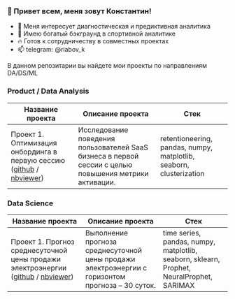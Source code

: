 ### 👋 Привет всем, меня зовут Константин!
- 👀 Меня интересует диагностическая и предиктивная аналитика
- 🦾 Имею богатый бэкграунд в спортивной аналитике
- 🔥 Готов к сотрудничеству в совместных проектах
- 📫 telegram: @riabov_k



В данном репозитарии вы найдете мои проекты по направлениям DA/DS/ML


### Product / Data Analysis

| **Название проекта** | **Описание проекта** |  **Стек** |
| -------------------- | --------------------- | --------------------- |
| Проект 1. Оптимизация онбординга в первую сессию ([github](https://github.com/RiabovK/Onboarding-optimization-in-the-first-session) / [nbviewer](https://nbviewer.org/github/RiabovK/Onboarding-optimization-in-the-first-session/blob/main/Onboarding_optimization_in_the_first_session.ipynb)) | Исследование поведения пользователей SaaS бизнеса в первой сессии с целью повышения метрики активации. |  retentioneering, pandas, numpy, matplotlib, seaborn, clusterization |


### Data Science

| **Название проекта** | **Описание проекта** |  **Стек** |
| -------------------- | --------------------- | --------------------- |
| Проект 1. Прогноз среднесуточной цены продажи электроэнергии ([github](https://github.com/RiabovK/Forecast-of-the-average-daily-selling-price-of-electricity) / [nbviewer](https://nbviewer.org/github/RiabovK/Forecast-of-the-average-daily-selling-price-of-electricity/blob/main/Forecast_of_the_average_daily_selling_price_of_electricity.ipynb)) | Выполнение прогноза среднесуточной цены продажи электроэнергии с горизонтом прогноза – 30 суток. |  time series, pandas, numpy, matplotlib, seaborn, sklearn, Prophet, NeuralProphet, SARIMAX |



<!--
**RiabovK/RiabovK** is a ✨ _special_ ✨ repository because its `README.md` (this file) appears on your GitHub profile.

__________________________________________________________________________________________________________________________

Here are some ideas to get you started:

- 🔭 I’m currently working on ...
- 🌱 I’m currently learning ...
- 👯 I’m looking to collaborate on ...
- 🤔 I’m looking for help with ...
- 💬 Ask me about ...
- 📫 How to reach me: ...
- 😄 Pronouns: ...
- ⚡ Fun fact: ...
- 💰 Мое резюме [здесь](https://docs.google.com/document/d/1YBsV5SZXDAgRQqwkORiHcPVOQzCcFKeTcwOIYrbRvL8/edit?usp=sharing).

I'm ..., an entusiastic full stack developer looking forward to contribute for the open source community
-->
